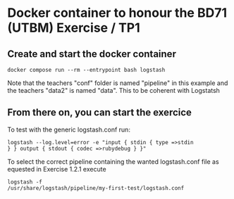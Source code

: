
# Docker container to honour the BD71 (UTBM) Exercise / TP1
## Create and start the docker container
<code>docker compose run --rm --entrypoint bash logstash</code>

Note that the teachers "conf" folder is named "pipeline" in this example and the teachers "data2" is named "data". This to be coherent with Logstatsh 

## From there on, you can start the exercice 
To test with the generic logstash.conf run:

<code>logstash --log.level=error -e "input { stdin { type =>stdin } } output { stdout { codec
=>rubydebug } }"</code>

To select the correct pipeline containing the wanted logstash.conf file as equested in Exercise 1.2.1 execute

<code>logstash -f /usr/share/logstash/pipeline/my-first-test/logstash.conf</code>
